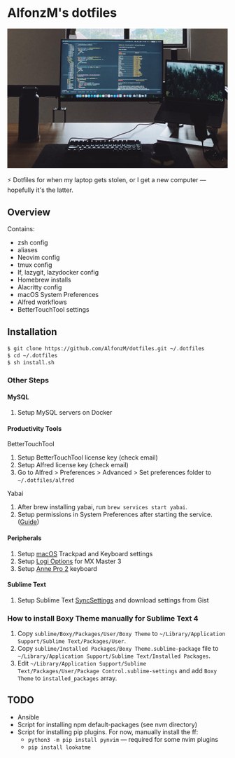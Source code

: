 # AlfonzM's dotfiles

![An image of Alfonz's workspace including a laptop and an external monitor that's showing code on Vim — the vastly superior code editor. :wink:](img/dotfiles.jpg)

⚡️ Dotfiles for when my laptop gets stolen, or I get a new computer — hopefully it's the latter.

## Overview

Contains:

- zsh config
- aliases
- Neovim config
- tmux config
- lf, lazygit, lazydocker config
- Homebrew installs
- Alacritty config
- macOS System Preferences
- Alfred workflows
- BetterTouchTool settings

## Installation

```
$ git clone https://github.com/AlfonzM/dotfiles.git ~/.dotfiles
$ cd ~/.dotfiles
$ sh install.sh
```

### Other Steps

#### MySQL
1. Setup MySQL servers on Docker

#### Productivity Tools

BetterTouchTool

1. Setup BetterTouchTool license key (check email)
1. Setup Alfred license key (check email)
1. Go to Alfred > Preferences > Advanced > Set preferences folder to `~/.dotfiles/alfred`

Yabai

1. After brew installing yabai, run `brew services start yabai`.
1. Setup permissions in System Preferences after starting the service. ([Guide](https://github.com/koekeishiya/yabai/wiki/Installing-yabai-(latest-release)))

#### Peripherals
1. Setup [macOS](/macos) Trackpad and Keyboard settings
1. Setup [Logi Options](/mouse) for MX Master 3
1. Setup [Anne Pro 2](/keyboards/annepro2) keyboard

#### Sublime Text
1. Setup Sublime Text [SyncSettings](https://packagecontrol.io/packages/Sync%20Settings) and download settings from Gist

### How to install Boxy Theme manually for Sublime Text 4

1. Copy `sublime/Boxy/Packages/User/Boxy Theme` to `~/Library/Application Support/Sublime Text/Packages/User`.
1. Copy `sublime/Installed Packages/Boxy Theme.sublime-package` file to `~/Library/Application Support/Sublime Text/Installed Packages`.
1. Edit `~/Library/Application Support/Sublime Text/Packages/User/Package Control.sublime-settings` and add `Boxy Theme` to `installed_packages` array.

## TODO

- Ansible
- Script for installing npm default-packages (see nvm directory)
- Script for installing pip plugins. For now, manually install the ff:
  - `python3 -m pip install pynvim` — required for some nvim plugins
  - `pip install lookatme`
